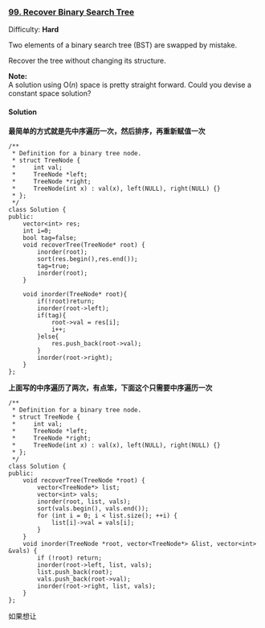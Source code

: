 ### [99\. Recover Binary Search Tree](https://leetcode.com/problems/recover-binary-search-tree/description/)

Difficulty: **Hard**



Two elements of a binary search tree (BST) are swapped by mistake.

Recover the tree without changing its structure.

**Note:**  
A solution using O(_n_) space is pretty straight forward. Could you devise a constant space solution?

#### Solution
**最简单的方式就是先中序遍历一次，然后排序，再重新赋值一次**
```
/**
 * Definition for a binary tree node.
 * struct TreeNode {
 *     int val;
 *     TreeNode *left;
 *     TreeNode *right;
 *     TreeNode(int x) : val(x), left(NULL), right(NULL) {}
 * };
 */
class Solution {
public:
    vector<int> res;
    int i=0;
    bool tag=false;
    void recoverTree(TreeNode* root) {
        inorder(root);
        sort(res.begin(),res.end());
        tag=true;
        inorder(root);        
    }
    
    void inorder(TreeNode* root){
        if(!root)return;
        inorder(root->left);
        if(tag){
            root->val = res[i];
            i++;
        }else{
            res.push_back(root->val); 
        }
        inorder(root->right);
    }
};
```

**上面写的中序遍历了两次，有点笨，下面这个只需要中序遍历一次**
```
/**
 * Definition for a binary tree node.
 * struct TreeNode {
 *     int val;
 *     TreeNode *left;
 *     TreeNode *right;
 *     TreeNode(int x) : val(x), left(NULL), right(NULL) {}
 * };
 */
class Solution {
public:
    void recoverTree(TreeNode *root) {
        vector<TreeNode*> list;
        vector<int> vals;
        inorder(root, list, vals);
        sort(vals.begin(), vals.end());
        for (int i = 0; i < list.size(); ++i) {
            list[i]->val = vals[i];
        }
    }
    void inorder(TreeNode *root, vector<TreeNode*> &list, vector<int> &vals) {
        if (!root) return;
        inorder(root->left, list, vals);
        list.push_back(root);
        vals.push_back(root->val);
        inorder(root->right, list, vals);
    }
};
```
如果想让
